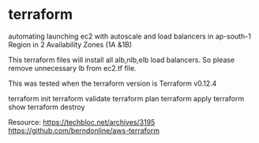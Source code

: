 # terraform
automating launching ec2 with autoscale and load balancers in ap-south-1 Region in 2 Availability Zones (1A &1B)

This terraform files will install all alb,nlb,elb load balancers.
So please remove unnecessary lb from ec2.tf file.

This was tested when the terraform version is Terraform v0.12.4

terraform init
terraform validate
terraform plan
terraform apply
terraform show
terraform destroy

Resource: https://techbloc.net/archives/3195
          https://github.com/berndonline/aws-terraform
